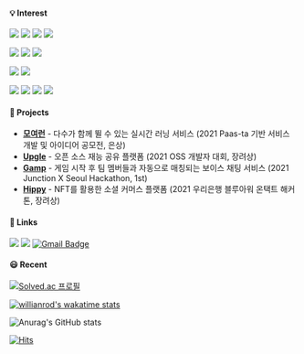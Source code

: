 #### 💡 Interest
![](https://img.shields.io/badge/HTML5-E34F26?style=flat-square&logo=html5&logoColor=white)
![](https://img.shields.io/badge/CSS3-1572B6?style=flat-square&logo=css3&logoColor=white)
![](https://img.shields.io/badge/Javascript-F7DF1E?style=flat-square&logo=javascript&logoColor=black)
![](https://img.shields.io/badge/TypeScript-3178C6?style=flat-square&logo=typescript&logoColor=white)

![](https://img.shields.io/badge/React-black?style=flat-square&logo=React&logoColor=0088CC)
![](https://img.shields.io/badge/Next-000000?style=flat-square&logo=next.js&logoColor=white)
![](https://img.shields.io/badge/Nest-E0234E?style=flat-square&logo=NestJs&logoColor=white)

![](https://img.shields.io/badge/React_native-0088CC?style=flat-square&logo=React&logoColor=white)
![](https://img.shields.io/badge/Flutter-02569B?style=flat-square&logo=Flutter&logoColor=white)

![](https://img.shields.io/badge/MySQL-4479A1?style=flat-square&logo=MySQL&logoColor=white)
![](https://img.shields.io/badge/AWS-232F3E?style=flat-square&logo=Amazon%20AWS&logoColor=white)
![](https://img.shields.io/badge/Nginx-009639?style=flat-square&logo=Nginx&logoColor=white)
![](https://img.shields.io/badge/Docker-2496ED?style=flat-square&logo=Docker&logoColor=white)

#### 🎊 Projects
<ul>
  <li>
    <a href="https://github.com/MoyeoRun/MoyeoRun_Front"><b>모여런</b></a> - 다수가 함께 뛸 수 있는 실시간 러닝 서비스 (2021 Paas-ta 기반 서비스 개발 및 아이디어 공모전, 은상)
  </li>
  <li>
    <a href="https://github.com/Jandy-SeoulTech/Jandy_Web_Front"><b>Upgle</b></a> - 오픈 소스 재능 공유 플랫폼 (2021 OSS 개발자 대회, 장려상)
  </li>
  <li>
    <a href="https://github.com/junction-hippy/Gamp_Front"><b>Gamp</b></a> - 게임 시작 후 팀 멤버들과 자동으로 매칭되는 보이스 채팅 서비스 (2021 Junction X Seoul Hackathon, 1st)
  </li>
  <li>
    <a href="https://github.com/woori-hippy/hippy_front"><b>Hippy</b></a> - NFT를 활용한 소셜 커머스 플랫폼 (2021 우리은행 블루아워 온택트 해커톤, 장려상)
  </li>
</ul>

#### 🔗 Links
[![](https://img.shields.io/badge/Resume-000000?style=flat-square&logo=Notion&logoColor=white&link=https://lnseo.notion.site/568f2c029c0b4465838372bbad52dceb)](https://lnseo.notion.site/568f2c029c0b4465838372bbad52dceb/)
[![](https://img.shields.io/badge/블로그-8CA1AF?style=flat-square&logo=read%20the%20docs&logoColor=white)](https://hislogs.com/)
[![Gmail Badge](https://img.shields.io/badge/Gmail-d14836?style=flat-square&logo=Gmail&logoColor=white&link=mailto:mailto:sjsjsj1246@gmail.com)](mailto:sjsjsj1246@gmail.com)

#### 😃 Recent
[![Solved.ac 프로필](http://mazassumnida.wtf/api/mini/generate_badge?boj=sjsjsj1246)](https://solved.ac/sjsjsj1246)

[![willianrod's wakatime stats](https://github-readme-stats.vercel.app/api/wakatime?username=sjsjsj1246&layout=compact)](https://wakatime.com/@sjsjsj1246)

![Anurag's GitHub stats](https://github-readme-stats.vercel.app/api?username=sjsjsj1246&show_icons=true&theme=default&line_height=20&count_private=true)

[![Hits](https://hits.seeyoufarm.com/api/count/incr/badge.svg?url=https%3A%2F%2Fgithub.com%2Fsjsjsj1246&count_bg=%23000000&title_bg=%23000000&icon=&icon_color=%23FFFFFF&title=hits&edge_flat=false)](https://hits.seeyoufarm.com)
